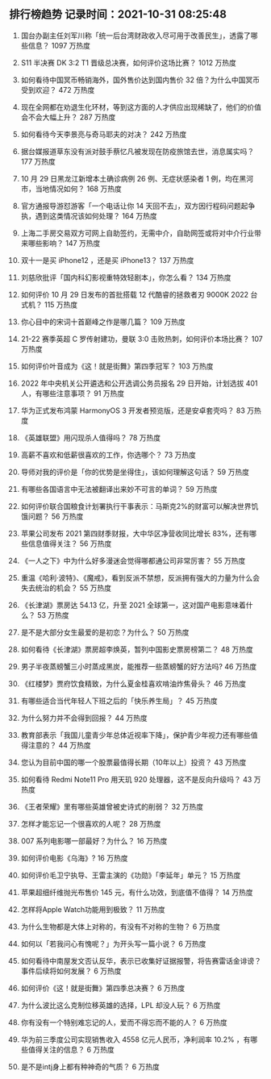 
## 排行榜趋势 记录时间：2021-10-31 08:25:48
  
  1. 国台办副主任刘军川称「统一后台湾财政收入尽可用于改善民生」，透露了哪些信息？ 1097 万热度
    
  2. S11 半决赛 DK 3:2 T1 晋级总决赛，如何评价这场比赛？ 1012 万热度
    
  3. 如何看待中国冥币畅销海外，国外售价达到国内售价 32 倍？为什么中国冥币受到欢迎？ 472 万热度
    
  4. 现在全网都在劝退生化环材，等到这方面的人才供应出现稀缺了，他们的价值会不会大幅上升？ 287 万热度
    
  5. 如何看待今天李景亮与奇马耶夫的对决？ 242 万热度
    
  6. 据台媒报道草东没有派对鼓手蔡忆凡被发现在防疫旅馆去世，消息属实吗？ 177 万热度
    
  7. 10 月 29 日黑龙江新增本土确诊病例 26 例、无症状感染者 1 例，均在黑河市，当地情况如何？ 168 万热度
    
  8. 官方通报导游怼游客「一个电话让你 14 天回不去」，双方因行程码问题起争执，遇到这类情况该如何处理？ 164 万热度
    
  9. 上海二手房交易双方可网上自助签约，无需中介，自助网签或将对中介行业带来哪些影响？ 147 万热度
    
  10. 双十一是买 iPhone12 ，还是买 iPhone13？ 137 万热度
    
  11. 刘慈欣批评「国内科幻影视重特效轻剧本」，你怎么看？ 134 万热度
    
  12. 如何评价 10 月 29 日发布的首批搭载 12 代酷睿的拯救者刃 9000K 2022 台式机？ 115 万热度
    
  13. 你心目中的宋词十首巅峰之作是哪几篇？ 109 万热度
    
  14. 21-22 赛季英超 C 罗传射建功，曼联 3:0 击败热刺，如何评价本场比赛？ 107 万热度
    
  15. 如何评价叶音成为《这！就是街舞》第四季冠军？ 103 万热度
    
  16. 2022 年中央机关公开遴选和公开选调公务员报名 29 日开始，计划选拔 401 人，有哪些注意事项？ 91 万热度
    
  17. 华为正式发布鸿蒙 HarmonyOS 3 开发者预览版，还是安卓套壳吗？ 83 万热度
    
  18. 《英雄联盟》用闪现杀人值得吗？ 78 万热度
    
  19. 高薪不喜欢和低薪很喜欢的工作，你选哪个？ 73 万热度
    
  20. 导师对我的评价是「你的优势是坐得住」，该如何理解这句话？ 59 万热度
    
  21. 有哪些各国语言中无法被翻译出来妙不可言的单词？ 59 万热度
    
  22. 如何评价联合国粮食计划署执行干事表示：马斯克2%的财富可以解决世界饥饿问题？ 56 万热度
    
  23. 苹果公司发布 2021 第四财季财报，大中华区净营收同比增长 83%，还有哪些信息值得关注？ 56 万热度
    
  24. 《一人之下》中为什么好多漫迷会觉得哪都通公司非常厉害？ 55 万热度
    
  25. 重温《哈利·波特》、《魔戒》，看到反派不禁想，反派拥有强大的力量为什么会失去统治的机会？ 55 万热度
    
  26. 《长津湖》票房达 54.13 亿，升至 2021 全球第一，这对国产电影意味着什么？ 53 万热度
    
  27. 是不是大部分女生最爱的是初恋？为什么？ 50 万热度
    
  28. 如何看待《长津湖》票房超李焕英，暂列中国影史票房榜第二？ 48 万热度
    
  29. 男子半夜蒸螃蟹三小时蒸成黑炭，能推荐一些蒸螃蟹的好方法吗? 46 万热度
    
  30. 《红楼梦》贾府饮食精致，为什么夏金桂喜欢啃油炸焦骨头？ 46 万热度
    
  31. 有哪些适合当代年轻人下班之后的「快乐养生局」？ 45 万热度
    
  32. 为什么努力并不会得到回报？ 44 万热度
    
  33. 教育部表示「我国儿童青少年总体近视率下降」，保护青少年视力还有哪些值得注意的？ 44 万热度
    
  34. 您认为目前中国的哪一个股票最值得长期（10年以上）投资？ 43 万热度
    
  35. 如何看待 Redmi Note11 Pro 用天玑 920 处理器，这不是反向升级吗？ 43 万热度
    
  36. 《王者荣耀》里有哪些英雄曾被史诗式的削弱？ 32 万热度
    
  37. 怎样才能忘记一个很喜欢的人呢？ 28 万热度
    
  38. 007 系列电影哪一部最好？为什么？ 16 万热度
    
  39. 如何评价电影《乌海》? 16 万热度
    
  40. 如何评价毛卫宁执导、王雷主演的《功勋》「李延年」单元？ 15 万热度
    
  41. 苹果超细纤维抛光布售价 145 元，有什么功效，到底值不值得？ 14 万热度
    
  42. 怎样将Apple Watch功能用到极致？ 11 万热度
    
  43. 为什么生物都是大体上对称的，有没有不对称的生物？ 6 万热度
    
  44. 如何以「若我问心有愧呢？」为开头写一篇小说？ 6 万热度
    
  45. 如何看待中南屋发文否认反华，表示已收集好证据报警，将告赛雷话金诽谤？事件后续将如何发展？ 6 万热度
    
  46. 如何评价《这！就是街舞》第四季总决赛？ 6 万热度
    
  47. 为什么波比这么克制位移英雄的选择，LPL 却没人玩？ 6 万热度
    
  48. 你有没有一个特别难忘记的人，爱而不得忘而不能的人？ 6 万热度
    
  49. 华为前三季度公司实现销售收入 4558 亿元人民币，净利润率 10.2% ，有哪些值得关注的信息？ 6 万热度
    
  50. 是不是intj身上都有种神奇的气质？ 6 万热度
    